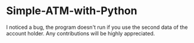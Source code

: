 # Simple-ATM-with-Python
I noticed a bug, the program doesn't run if you use the second data of the account holder. Any contributions will be highly appreciated.
